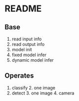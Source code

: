 
# README

## Base

1. read input info
2. read output info
3. model init
4. fixed model infer
5. dynamic model infer

## Operates

1. classify
   2. one image 
2. detect
   3. one image
   4. camera